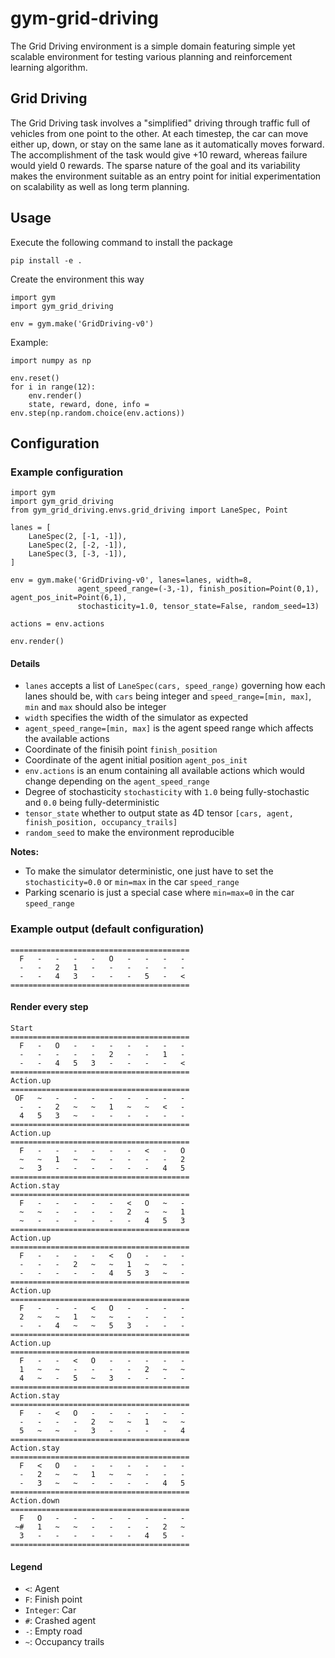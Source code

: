 # gym-grid-driving

The Grid Driving environment is a simple domain featuring simple yet scalable environment for testing various planning and reinforcement learning algorithm.

## Grid Driving

The Grid Driving task involves a "simplified" driving through traffic full of vehicles from one point to the other. At each timestep, the car can move either up, down, or stay on the same lane as it automatically moves forward. The accomplishment of the task would give +10 reward, whereas failure would yield 0 rewards. The sparse nature of the goal and its variability makes the environment suitable as an entry point for initial experimentation on scalability as well as long term planning.

## Usage

Execute the following command to install the package
```
pip install -e .
```

Create the environment this way
```
import gym
import gym_grid_driving

env = gym.make('GridDriving-v0')
```

Example:
```
import numpy as np

env.reset()
for i in range(12):
    env.render()
    state, reward, done, info = env.step(np.random.choice(env.actions))
```

## Configuration

### Example configuration
```
import gym
import gym_grid_driving
from gym_grid_driving.envs.grid_driving import LaneSpec, Point

lanes = [
    LaneSpec(2, [-1, -1]),
    LaneSpec(2, [-2, -1]),
    LaneSpec(3, [-3, -1]),
]

env = gym.make('GridDriving-v0', lanes=lanes, width=8, 
               agent_speed_range=(-3,-1), finish_position=Point(0,1), agent_pos_init=Point(6,1),
               stochasticity=1.0, tensor_state=False, random_seed=13)

actions = env.actions

env.render()
```

#### Details

* `lanes` accepts a list of `LaneSpec(cars, speed_range)` governing how each lanes should be, with `cars` being integer and `speed_range=[min, max]`, `min` and `max` should also be integer
* `width` specifies the width of the simulator as expected
* `agent_speed_range=[min, max]` is the agent speed range which affects the available actions
* Coordinate of the finisih point `finish_position` 
* Coordinate of the agent initial position `agent_pos_init`
* `env.actions` is an enum containing all available actions which would change depending on the `agent_speed_range`
* Degree of stochasticity `stochasticity` with `1.0` being fully-stochastic and `0.0` being fully-deterministic
* `tensor_state` whether to output state as 4D tensor `[cars, agent, finish_position, occupancy_trails]`
* `random_seed` to make the environment reproducible

**Notes:** 

* To make the simulator deterministic, one just have to set the `stochasticity=0.0` or `min=max` in the car `speed_range`
* Parking scenario is just a special case where `min=max=0` in the car `speed_range`

### Example output (default configuration)
```
========================================
  F   -   -   -   -   O   -   -   -   -
  -   -   2   1   -   -   -   -   -   -
  -   -   4   3   -   -   -   5   -   <
========================================
```

#### Render every step
```
Start
========================================
  F   -   O   -   -   -   -   -   -   -
  -   -   -   -   -   2   -   -   1   -
  -   -   4   5   3   -   -   -   -   <
========================================
Action.up
========================================
 OF   ~   -   -   -   -   -   -   -   -
  -   -   2   ~   ~   1   ~   ~   <   -
  4   5   3   ~   -   -   -   -   -   -
========================================
Action.up
========================================
  F   -   -   -   -   -   -   <   -   O
  ~   ~   1   ~   ~   -   -   -   -   2
  ~   3   -   -   -   -   -   -   4   5
========================================
Action.stay
========================================
  F   -   -   -   -   -   <   O   ~   -
  ~   ~   -   -   -   -   2   ~   ~   1
  ~   -   -   -   -   -   -   4   5   3
========================================
Action.up
========================================
  F   -   -   -   -   <   O   -   -   -
  -   -   -   2   ~   ~   1   ~   ~   -
  -   -   -   -   -   4   5   3   ~   -
========================================
Action.up
========================================
  F   -   -   -   <   O   -   -   -   -
  2   ~   ~   1   ~   ~   -   -   -   -
  -   -   4   ~   ~   5   3   -   -   -
========================================
Action.up
========================================
  F   -   -   <   O   -   -   -   -   -
  1   ~   ~   -   -   -   -   2   ~   ~
  4   ~   -   5   ~   3   -   -   -   -
========================================
Action.stay
========================================
  F   -   <   O   -   -   -   -   -   -
  -   -   -   -   2   ~   ~   1   ~   ~
  5   ~   ~   -   3   -   -   -   -   4
========================================
Action.stay
========================================
  F   <   O   -   -   -   -   -   -   -
  -   2   ~   ~   1   ~   ~   -   -   -
  -   3   ~   ~   -   -   -   -   4   5
========================================
Action.down
========================================
  F   O   -   -   -   -   -   -   -   -
 ~#   1   ~   ~   -   -   -   -   2   ~
  3   -   -   -   -   -   -   4   5   -
========================================
```

#### Legend

* `<`: Agent
* `F`: Finish point
* `Integer`: Car
* `#`: Crashed agent
* `-`: Empty road
* `~`: Occupancy trails
